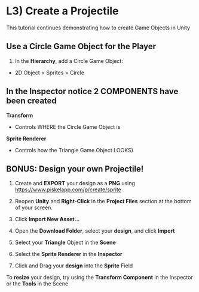 
# L3) Create a Projectile

  

This tutorial continues demonstrating how to create Game Objects in Unity

  

## Use a Circle Game Object for the Player

  

1. In the **Hierarchy**, add a Circle Game Object:

  

- 2D Object > Sprites > Circle

  

## In the Inspector notice 2 COMPONENTS have been created

  

**Transform**

  

- Controls WHERE the Circle Game Object is

  

**Sprite Renderer**

  

- Controls how the Triangle Game Object LOOKS)


## BONUS: Design your own Projectile!

  

1. Create and **EXPORT** your design as a **PNG** using https://www.piskelapp.com/p/create/sprite

2. Reopen **Unity** and **Right-Click** in the **Project Files** section at the bottom of your screen.

3. Click **Import New Asset...**

4. Open the **Download Folder**, select your **design**, and click **Import**

5. Select your **Triangle** Object in the **Scene**

6. Select the **Sprite Renderer** in the **Inspector**

7. Click and Drag your **design** into the **Sprite** Field

  

To **resize** your design, try using the **Transform Component** in the Inspector or the **Tools** in the Scene
